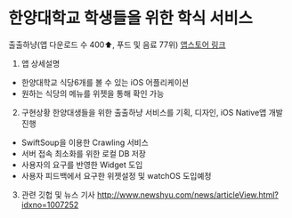 # 한양대학교 학생들을 위한 학식 서비스 
출출하냥(앱 다운로드 수 400⬆️, 푸드 및 음료 77위)
[앱스토어 링크](https://apps.apple.com/kr/app/%EC%B6%9C%EC%B6%9C%ED%95%98%EB%83%A5/id1639494942)
1. 앱 상세설명 
- 한양대학교 식당6개를 볼 수 있는 iOS 어플리케이션 
- 원하는 식당의 메뉴를 위젯을 통해 확인 가능

2. 구현상황
한양대생들을 위한 출출하냥 서비스를 기획, 디자인, iOS Native앱 개발 진행
- SwiftSoup을 이용한 Crawling 서비스
- 서버 접속 최소화를 위한 로컬 DB 저장
- 사용자의 요구를 반영한 Widget 도입
- 사용자 피드백에서 요구한 위젯설정 및 watchOS 도입예정

3. 관련 깃헙 및 뉴스 기사
http://www.newshyu.com/news/articleView.html?idxno=1007252
